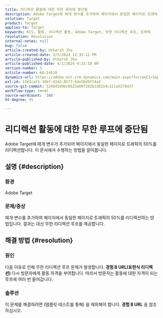 ```yaml
---
title: 리디렉션 활동에 대한 무한 루프에 중단됨
description: Adobe Target에 매개 변수를 추가하여 페이지에서 동일한 페이지로 트래픽의 50%를 리디렉션하는 방법을 알아봅니다.
solution: Target
product: Target
applies-to: Target
keywords: KCS, 활동, 리디렉션 활동, Adobe Target, 무한 리디렉션 루프, 트래픽
resolution: Resolution
internal-notes: null
bug: false
article-created-by: Utkarsh Jha
article-created-date: 2/5/2024 12:35:12 PM
article-published-by: Utkarsh Jha
article-published-date: 4/1/2024 9:33:18 AM
version-number: 5
article-number: KA-14510
dynamics-url: https://adobe-ent.crm.dynamics.com/main.aspx?forceUCI=1&pagetype=entityrecord&etn=knowledgearticle&id=044514ff-22c4-ee11-9079-6045bd006c82
exl-id: 1fd1caf1-18bf-4242-8577-6de58d9ff4a3
source-git-commit: 5248d169bc0523a08f202b236314c121a5278d37
workflow-type: tm+mt
source-wordcount: '166'
ht-degree: 4%

---
```


# 리디렉션 활동에 대한 무한 루프에 중단됨


Adobe Target에 매개 변수가 추가되어 페이지에서 동일한 페이지로 트래픽의 50%를 리디렉션합니다. 이 문서에서 수행하는 방법을 알아봅니다.

## 설명 {#description}


### 환경

Adobe Target

### 문제/증상

매개 변수를 추가하여 페이지에서 동일한 페이지로 트래픽의 50%를 리디렉션하는 방법입니다.
결과는 대신 무한 리디렉션 루프를 제공합니다.


## 해결 방법 {#resolution}


### 원인

다음 이유로 인해 무한 리디렉션 루프 문제가 발생합니다. <b>경험 B URL(표현식 리디렉션)</b> 다시 방문자에게 활동 자격을 부여합니다. 따라서 방문자는 활동에 대한 자격이 되는 루프에 여러 번 들어갑니다.

### 솔루션

이 문제를 해결하려면 (템플릿 테스트를 통해) 을 제외해야 합니다. <b>경험 B URL</b> 을 참조하십시오.
